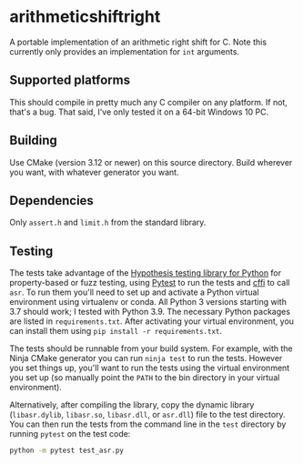 # arithmeticshiftright
A portable implementation of an arithmetic right shift for C. Note this currently only provides an implementation for `int` arguments.

## Supported platforms
This should compile in pretty much any C compiler on any platform. If not, that's a bug. That said, I've only tested it on a 64-bit Windows 10 PC.

## Building
Use CMake (version 3.12 or newer) on this source directory. Build wherever you want, with whatever generator you want.

## Dependencies
Only `assert.h` and `limit.h` from the standard library.

## Testing
The tests take advantage of the [Hypothesis testing library for Python][hypothesis] for property-based or fuzz testing, using [Pytest] to run the tests and [cffi][cffi] to call `asr`. To run them you'll need to set up and activate a Python virtual environment using virtualenv or conda. All Python 3 versions starting with 3.7 should work; I tested with Python 3.9. The necessary Python packages are listed in `requirements.txt`. After activating your virtual environment, you can install them using `pip install -r requirements.txt`.

The tests should be runnable from your build system. For example, with the Ninja CMake generator you can run `ninja test` to run the tests. However you set things up, you'll want to run the tests using the virtual environment you set up (so manually point the `PATH` to the bin directory in your virtual environment).

Alternatively, after compiling the library, copy the dynamic library (`libasr.dylib`, `libasr.so`, `libasr.dll`, or `asr.dll`) file to the test directory. You can then run the tests from the command line in the `test` directory by running `pytest` on the test code:

```bash
python -m pytest test_asr.py
```

[hypothesis]: https://hypothesis.readthedocs.io/en/latest/
[pytest]: https://docs.pytest.org/en/7.2.x/
[cffi]: https://cffi.readthedocs.io/en/latest/
